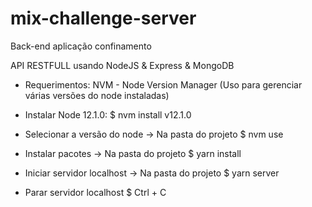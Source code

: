# mix-challenge-server
Back-end aplicação confinamento

API RESTFULL usando NodeJS & Express & MongoDB

- Requerimentos:
  NVM - Node Version Manager (Uso para gerenciar várias versões do node instaladas)

- Instalar Node 12.1.0:
  \$ nvm install v12.1.0
  
- Selecionar a versão do node
  -> Na pasta do projeto
  \$ nvm use

- Instalar pacotes
  -> Na pasta do projeto
  \$ yarn install

- Iniciar servidor localhost
  -> Na pasta do projeto
  \$ yarn server

- Parar servidor localhost
  \$ Ctrl + C